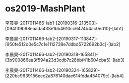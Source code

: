 # os2019-MashPlant
李晨昊-2017011466-lab1-[20190316-213503]-[094f39b98eaada438e1bb4610cc6474b4ac0ed10]-[lab1]

李晨昊-2017011466-lab2-[20190317-113847]-[950fe512d0e5c7c1e1112738e7ddbd5722692b3c]-[lab2]

李晨昊-2017011466-lab2-[20190318-165841]-[3b900866ea3f594a23d3cdb7c28bbf41b604cba5]-[lab3]

李晨昊-2017011466-lab2-[20190324-165829]-[220bc9639156ecc2a876140dae614fdda454079c]-[lab4]